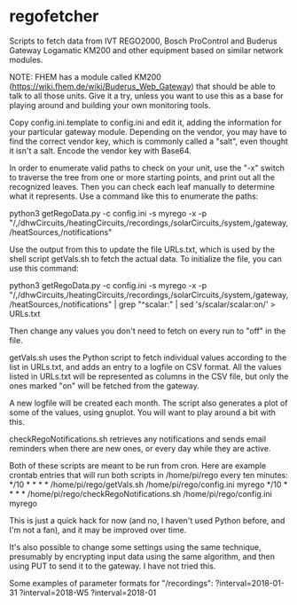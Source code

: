 # regofetcher
Scripts to fetch data from IVT REGO2000, Bosch ProControl and Buderus Gateway Logamatic KM200
and other equipment based on similar network modules.

NOTE: FHEM has a module called KM200 (https://wiki.fhem.de/wiki/Buderus_Web_Gateway) that
should be able to talk to all those units. Give it a try, unless you want to use this as a
base for playing around and building your own monitoring tools.

Copy config.ini.template to config.ini and edit it, adding the information for your particular
gateway module. Depending on the vendor, you may have to find the correct vendor key, which is
commonly called a "salt", even thought it isn't a salt. Encode the vendor key with Base64.

In order to enumerate valid paths to check on your unit, use the "-x" switch to traverse
the tree from one or more starting points, and print out all the recognized leaves. Then
you can check each leaf manually to determine what it represents. Use a command like this
to enumerate the paths:

python3 getRegoData.py -c config.ini -s myrego -x -p "/,/dhwCircuits,/heatingCircuits,/recordings,/solarCircuits,/system,/gateway,/heatSources,/notifications"

Use the output from this to update the file URLs.txt, which is used by the shell script
getVals.sh to fetch the actual data. To initialize the file, you can use this command:

python3 getRegoData.py -c config.ini -s myrego -x -p "/,/dhwCircuits,/heatingCircuits,/recordings,/solarCircuits,/system,/gateway,/heatSources,/notifications" | grep "^scalar:" | sed 's/scalar/scalar:on/' > URLs.txt

Then change any values you don't need to fetch on every run to "off" in the file.

getVals.sh uses the Python script to fetch individual values according to the list in URLs.txt,
and adds an entry to a logfile on CSV format. All the values listed in URLs.txt will be represented
as columns in the CSV file, but only the ones marked "on" will be fetched from the gateway.

A new logfile will be created each month.
The script also generates a plot of some of the values, using gnuplot.
You will want to play around a bit with this.

checkRegoNotifications.sh retrieves any notifications and sends email reminders when there are
new ones, or every day while they are active.

Both of these scripts are meant to be run from cron. Here are example crontab entries that will
run both scripts in /home/pi/rego every ten minutes:
    */10 * * * * /home/pi/rego/getVals.sh /home/pi/rego/config.ini myrego
    */10 * * * * /home/pi/rego/checkRegoNotifications.sh /home/pi/rego/config.ini myrego

This is just a quick hack for now (and no, I haven't used Python before, and I'm not a fan),
and it may be improved over time.

It's also possible to change some settings using the same technique, presumably by encrypting
input data using the same algorithm, and then using PUT to send it to the gateway. I have not
tried this.

Some examples of parameter formats for "/recordings":
?interval=2018-01-31
?interval=2018-W5
?interval=2018-01


